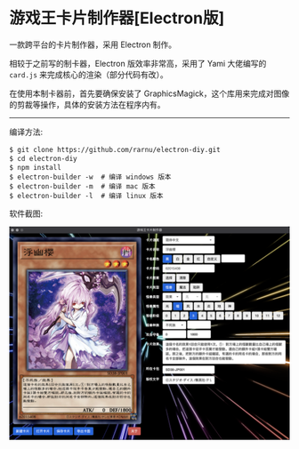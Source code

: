 # 游戏王卡片制作器[Electron版]

一款跨平台的卡片制作器，采用 Electron 制作。

相较于之前写的制卡器，Electron 版效率非常高，采用了 Yami 大佬编写的 ```card.js``` 来完成核心的渲染（部分代码有改）。

在使用本制卡器前，首先要确保安装了 GraphicsMagick，这个库用来完成对图像的剪裁等操作，具体的安装方法在程序内有。

- - -

编译方法:

```shell
$ git clone https://github.com/rarnu/electron-diy.git
$ cd electron-diy
$ npm install
$ electron-builder -w  # 编译 windows 版本
$ electron-builder -m  # 编译 mac 版本
$ electron-builder -l  # 编译 linux 版本
```

软件截图:

![](./screenshot/screenshot.png)


